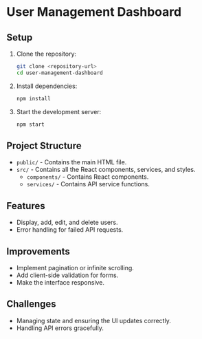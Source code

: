 # User Management Dashboard

## Setup

1. Clone the repository:

   ```sh
   git clone <repository-url>
   cd user-management-dashboard
   ```

2. Install dependencies:

   ```sh
   npm install
   ```

3. Start the development server:
   ```sh
   npm start
   ```

## Project Structure

- `public/` - Contains the main HTML file.
- `src/` - Contains all the React components, services, and styles.
  - `components/` - Contains React components.
  - `services/` - Contains API service functions.

## Features

- Display, add, edit, and delete users.
- Error handling for failed API requests.

## Improvements

- Implement pagination or infinite scrolling.
- Add client-side validation for forms.
- Make the interface responsive.

## Challenges

- Managing state and ensuring the UI updates correctly.
- Handling API errors gracefully.
